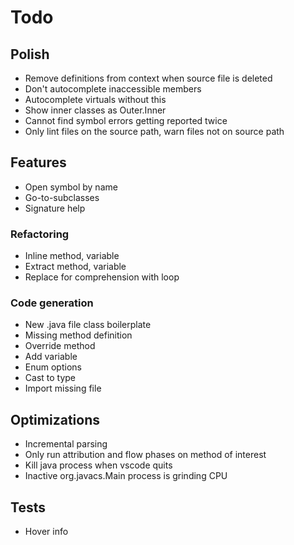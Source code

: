 # Todo

## Polish
* Remove definitions from context when source file is deleted
* Don't autocomplete inaccessible members
* Autocomplete virtuals without this
* Show inner classes as Outer.Inner
* Cannot find symbol errors getting reported twice
* Only lint files on the source path, warn files not on source path

## Features 
* Open symbol by name
* Go-to-subclasses
* Signature help

### Refactoring
* Inline method, variable
* Extract method, variable
* Replace for comprehension with loop

### Code generation
* New .java file class boilerplate
* Missing method definition
* Override method
* Add variable
* Enum options
* Cast to type
* Import missing file

## Optimizations
* Incremental parsing
* Only run attribution and flow phases on method of interest
* Kill java process when vscode quits
* Inactive org.javacs.Main process is grinding CPU

## Tests
* Hover info